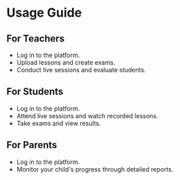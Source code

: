 # Usage Guide

## For Teachers
- Log in to the platform.
- Upload lessons and create exams.
- Conduct live sessions and evaluate students.

## For Students
- Log in to the platform.
- Attend live sessions and watch recorded lessons.
- Take exams and view results.

## For Parents
- Log in to the platform.
- Monitor your child's progress through detailed reports.